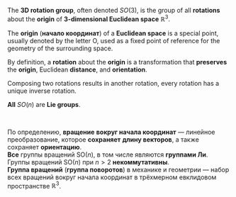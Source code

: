 The **3D rotation group**, often denoted $`SO(3)`$, is the group of all **rotations** about the **origin** of **3-dimensional Euclidean space** $`\mathbb {R}^{3}`$.<br>

The **origin** (**начало координат**) of a **Euclidean space** is a special point, usually denoted by the letter O, used as a fixed point of reference for the geometry of the surrounding space.<br>

By definition, a **rotation** about the **origin** is a transformation that **preserves** the **origin**, Euclidean **distance**, and **orientation**.<br>

Composing two rotations results in another rotation, every rotation has a unique inverse rotation.

**All** $`SO(n)`$ are **Lie groups**.<br>

<br>

По определению, **вращение** **вокруг начала координат** — линейное преобразование, которое **сохраняет** **длину векторов**, а также сохраняет **ориентацию**.<br>
**Все** группы вращений $`\mathrm {SO} (n)`$, в том числе являются **группами Ли**.<br>
Группы вращений $`\mathrm {SO} (n)`$ при $`{\displaystyle n>2}`$ **некоммутативны**.<br>
**Группа вращений** (**группа поворотов**) в механике и геометрии — набор всех вращений вокруг начала координат в трёхмерном евклидовом пространстве $`\mathbb {R}^{3}`$.<br>
